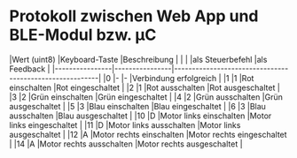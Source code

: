
# Protokoll zwischen Web App und BLE-Modul bzw. µC

|Wert (uint8)    |Keyboard-Taste  |Beschreibung                                             |
|                |                |als Steuerbefehl            |als Feedback                |
|----------------|----------------|---------------------------------------------------------|
|0               |-               |-                           |Verbindung erfolgreich      |
|1               |1               |Rot einschalten             |Rot eingeschaltet           |
|2               |1               |Rot ausschalten             |Rot ausgeschaltet           |
|3               |2               |Grün einschalten            |Grün eingeschaltet          |
|4               |2               |Grün ausschalten            |Grün ausgeschaltet          |
|5               |3               |Blau einschalten            |Blau eingeschaltet          |
|6               |3               |Blau ausschalten            |Blau ausgeschaltet          |
|10              |D               |Motor links einschalten     |Motor links eingeschaltet   |
|11              |D               |Motor links ausschalten     |Motor links ausgeschaltet   |
|12              |A               |Motor rechts einschalten    |Motor rechts eingeschaltet  |
|14              |A               |Motor rechts ausschalten    |Motor rechts ausgeschaltet  |
